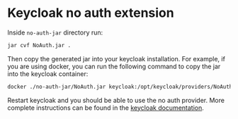 # Keycloak no auth extension
Inside `no-auth-jar` directory run:
```bash
jar cvf NoAuth.jar .
```

Then copy the generated jar into your keycloak installation. For example, if you are using docker, you can run the following command to copy the jar into the keycloak container:
```bash
docker ./no-auth-jar/NoAuth.jar keycloak:/opt/keycloak/providers/NoAuth.jar
```
Restart keycloak and you should be able to use the no auth provider.
More complete instructions can be found in the [keycloak documentation](https://www.keycloak.org/docs/latest/server_development/index.html#_providers).
